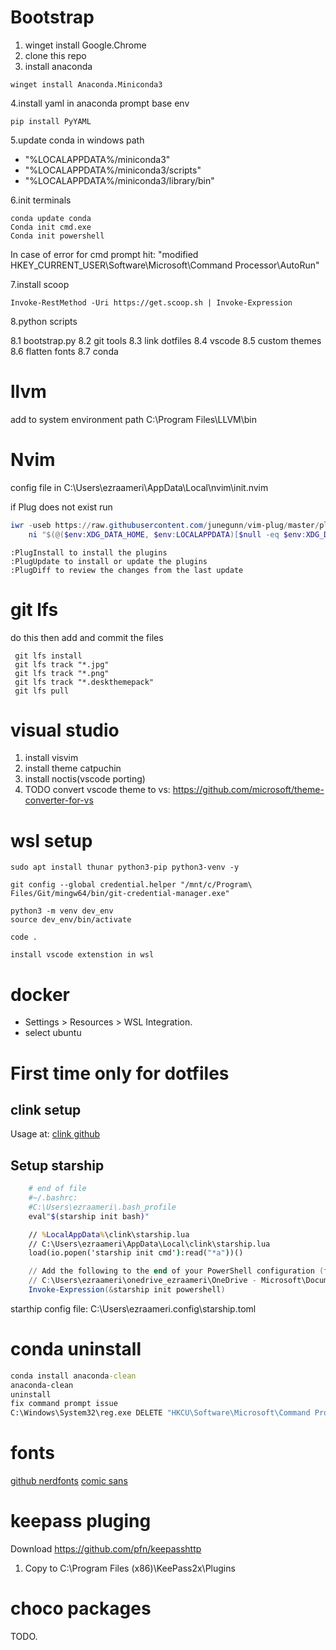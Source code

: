 
# Bootstrap

1. winget install Google.Chrome
2. clone this repo
3. install anaconda

```shell
winget install Anaconda.Miniconda3 
```

4.install yaml in anaconda prompt base env

```shell
pip install PyYAML
```

5.update conda in windows path

- "%LOCALAPPDATA%/miniconda3"
- "%LOCALAPPDATA%/miniconda3/scripts"
- "%LOCALAPPDATA%/miniconda3/library/bin"

6.init terminals

```shell
conda update conda
Conda init cmd.exe
Conda init powershell
```

In case of error for cmd prompt
hit: "modified      HKEY_CURRENT_USER\Software\Microsoft\Command Processor\AutoRun"

7.install scoop

  ```shell
  Invoke-RestMethod -Uri https://get.scoop.sh | Invoke-Expression
  ```

8.python scripts

8.1 bootstrap.py
8.2 git tools
8.3 link dotfiles
8.4 vscode
8.5 custom themes
8.6 flatten fonts
8.7 conda

# llvm

add to system environment path C:\Program Files\LLVM\bin

# Nvim

config file in C:\Users\ezraameri\AppData\Local\nvim\init.nvim

if Plug does not exist run

```powershell
iwr -useb https://raw.githubusercontent.com/junegunn/vim-plug/master/plug.vim |`
    ni "$(@($env:XDG_DATA_HOME, $env:LOCALAPPDATA)[$null -eq $env:XDG_DATA_HOME])/nvim-data/site/autoload/plug.vim" -Force
```

```vim
:PlugInstall to install the plugins
:PlugUpdate to install or update the plugins
:PlugDiff to review the changes from the last update
```

# git lfs

do this then add and commit the files

```shell
 git lfs install
 git lfs track "*.jpg"
 git lfs track "*.png"
 git lfs track "*.deskthemepack"
 git lfs pull
```

# visual studio

1. install visvim
2. install theme catpuchin
3. install noctis(vscode porting)
4. TODO convert vscode theme to vs: <https://github.com/microsoft/theme-converter-for-vs>

# wsl setup

```wsl
sudo apt install thunar python3-pip python3-venv -y

git config --global credential.helper "/mnt/c/Program\ Files/Git/mingw64/bin/git-credential-manager.exe"

python3 -m venv dev_env
source dev_env/bin/activate

code . 

install vscode extenstion in wsl 
```

# docker

- Settings > Resources > WSL Integration.
- select ubuntu

# First time only for dotfiles

## clink setup

Usage at: [clink github](https://chrisant996.github.io/clink/clink.html)

## Setup starship

```bash
    # end of file
    #~/.bashrc: 
    #C:\Users\ezraameri\.bash_profile
    eval"$(starship init bash)"
```

```cmd
    // %LocalAppData%\clink\starship.lua 
    // C:\Users\ezraameri\AppData\Local\clink\starship.lua
    load(io.popen('starship init cmd'):read("*a"))()
```

```powershell
    // Add the following to the end of your PowerShell configuration (find it by running $PROFILE): 
    // C:\Users\ezraameri\onedrive_ezraameri\OneDrive - Microsoft\Documents\PowerShell\Microsoft.PowerShell_profile.ps1
    Invoke-Expression(&starship init powershell)
```

starthip config file: C:\Users\ezraameri\.config\starship.toml

# conda uninstall

```cmd
conda install anaconda-clean
anaconda-clean
uninstall 
fix command prompt issue
C:\Windows\System32\reg.exe DELETE "HKCU\Software\Microsoft\Command Processor" /v AutoRun /f
```

# fonts

[github nerdfonts](https://github.com/ryanoasis/nerd-fonts/tags)
[comic sans](https://github.com/xtevenx/ComicMonoNF)

# keepass pluging

Download <https://github.com/pfn/keepasshttp>

1. Copy to C:\Program Files (x86)\KeePass2x\Plugins

# choco packages

TODO.
